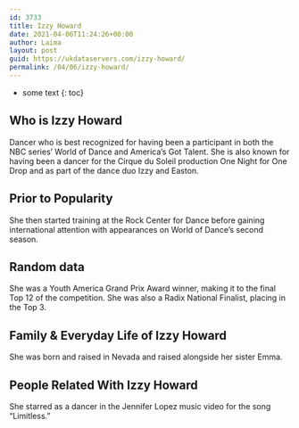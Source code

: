 ```yaml
---
id: 3733
title: Izzy Howard
date: 2021-04-06T11:24:26+00:00
author: Laima
layout: post
guid: https://ukdataservers.com/izzy-howard/
permalink: /04/06/izzy-howard/
---
```


* some text
{: toc}


## Who is Izzy Howard
                  
                  
                  
Dancer who is best recognized for having been a participant in both the NBC series&#8217; World of Dance and America&#8217;s Got Talent. She is also known for having been a dancer for the Cirque du Soleil production One Night for One Drop and as part of the dance duo Izzy and Easton. 
                  
              
            
              
            
                
                
                
## Prior to Popularity
                  
                  
                  
She then started training at the Rock Center for Dance before gaining international attention with appearances on World of Dance&#8217;s second season. 
                  
              
            
              
            
                
                
                
## Random data
                  
                  
                  
She was a Youth America Grand Prix Award winner, making it to the final Top 12 of the competition. She was also a Radix National Finalist, placing in the Top 3. 
                  
              
            
              
            
                
                
                
## Family & Everyday Life of Izzy Howard
                  
                  
                  
She was born and raised in Nevada and raised alongside her sister Emma.
                  
              
            
              
            
                
                
                
## People Related With Izzy Howard
                  
                  
                  
She starred as a dancer in the Jennifer Lopez music video for the song &#8220;Limitless.&#8221;
                  
              
            
              
            
                
              
            
              
              
            
            
              
            
          
          
          